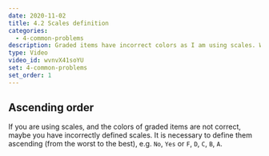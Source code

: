 ```yaml
---
date: 2020-11-02
title: 4.2 Scales definition
categories:
  - 4-common-problems
description: Graded items have incorrect colors as I am using scales. Where is the problem?
type: Video
video_id: wvnvX41soYU
set: 4-common-problems
set_order: 1
---
```


## Ascending order

If you are using scales, and the colors of graded items are not correct, maybe you have incorrectly defined scales. It is necessary
to define them ascending (from the worst to the best), e.g. `No`, `Yes` or `F`, `D`, `C`, `B`, `A`.
